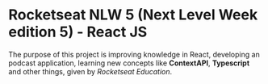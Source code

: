 # Rocketseat NLW 5 (Next Level Week edition 5) - React JS

The purpose of this project is improving knowledge in React, developing an podcast application, learning new concepts like **ContextAPI**, **Typescript** and other things, given by _Rocketseat Education_. 
